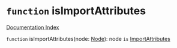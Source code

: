 # `function` isImportAttributes

[Documentation Index](../README.md)

`function` isImportAttributes(node: [Node](../private.interface.Node/README.md)): node `is` [ImportAttributes](../private.interface.ImportAttributes/README.md)